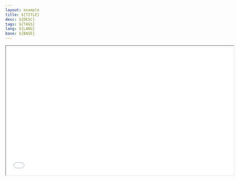 ```yaml
---
layout: example
title: ${TITLE}
desc: ${DESC}
tags: ${TAGS}
lang: ${LANG}
base: ${BASE}
---
```


<iframe src="{{ site.baseurl }}/examples/${BASE}/${LANG}/index.html" title="Example cart"
width="720" height="408"></iframe>
